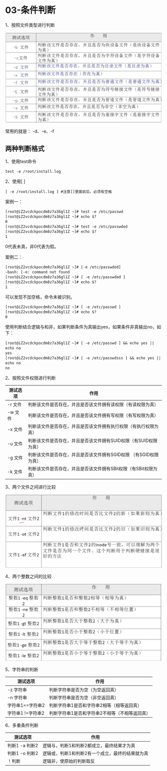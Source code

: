 # 03-条件判断

1、按照文件类型进行判断

![](_v_images/20201224113339099_1924127625.png)


常用的就是： -d、-e、-f



## 两种判断格式


1、使用test命令

```
test -e /root/install.log
```

2、使用[ ]

```
[ -e /root/install.log ] #注意[]里面前后，必须有空格
```


案例一：
```
[root@iZ2vcdckpocdm8z7a36gl1Z ~]# test -e /etc/passwd
[root@iZ2vcdckpocdm8z7a36gl1Z ~]# echo $?
0
[root@iZ2vcdckpocdm8z7a36gl1Z ~]# test -e /etc/passwded
[root@iZ2vcdckpocdm8z7a36gl1Z ~]# echo $?
1
```

0代表未真，非0代表为假。


案例二：

```
[root@iZ2vcdckpocdm8z7a36gl1Z ~]# [-e /etc/passwded]
-bash: [-e: command not found
[root@iZ2vcdckpocdm8z7a36gl1Z ~]# [ -e /etc/passwded ]
[root@iZ2vcdckpocdm8z7a36gl1Z ~]# echo $?
1
```
可以发现不加空格，命令未被识别。


```
[root@iZ2vcdckpocdm8z7a36gl1Z ~]# [ -e /etc/passwd ]
[root@iZ2vcdckpocdm8z7a36gl1Z ~]# echo $?
0
```

使用判断结合逻辑与和非，如果判断条件为真输出yes，如果条件非真输出no，如下：

```
[root@iZ2vcdckpocdm8z7a36gl1Z ~]# [ -e /etc/passwd ] && echo yes || echo no
yes
[root@iZ2vcdckpocdm8z7a36gl1Z ~]# [ -e /etc/passwdsss ] && echo yes || echo no
no
```


2、按照文件权限进行判断

| 测试选项 |                            作用                            |
| ------- | ------------------------------------------------------- |
| -r 文件 | 判断该文件是否存在，并且是否该文件拥有读权限（有读权限为真）      |
| -w 文件 | 判断该文件是否存在，并且是否该文件拥有写权限（有写权限为真）      |
| -x 文件 | 判断该文件是否存在，并且是否该文件拥有执行权限（有执行权限为真）   |
| -u 文件 | 判断该文件是否存在，并且是否该文件拥有SUID权限（有SUID权限为真）  |
| -g 文件 | 判断该文件是否存在，并且是否该文件拥有SGID权限 （有SGID权限为真） |
| -k 文件 | 判断该文件是否存在，并且是否该文件拥有SBit权限（有SBit权限为真）  |


3、两个文件之间进行比较

![](_v_images/20201224175610868_2004236849.png)


4、两个整数之间的比较

![](_v_images/20201224175724974_1927717948.png)


5、字符串的判断

|     测试选项     |                   作用                   |
| --------------- | ---------------------------------------- |
| -z 字符串        | 判断字符串是否为空（为空返回真）             |
| -n 字符串        | 判断字符串是否为空（非空返回真）             |
| 字符串1==字符串2  | 判断字符串1是否和字符串2相等（相等返回真）    |
| 字符串1 !=字符串2 | 判断字符串1是否和字符串2不相等（不相等返回真） |



6、多重条件判断

|    测试选项    |                    作用                    |
| ------------- | ----------------------------------------- |
| 判断1 -a 判断2 | 逻辑与，判断1和判断2都成立，最终结果才为真      |
| 判断1 -o 判断2 | 逻辑或，判断1和判断2有一个成立，最终的结果就为真 |
| ！判断         | 逻辑非，使原始的判断取反                      |

